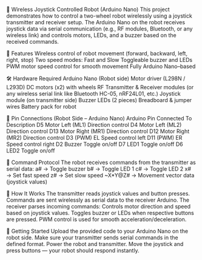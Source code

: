 🤖 Wireless Joystick Controlled Robot (Arduino Nano)
This project demonstrates how to control a two-wheel robot wirelessly using a joystick transmitter and receiver setup.
The Arduino Nano on the robot receives joystick data via serial communication (e.g., RF modules, Bluetooth, or any wireless link) and controls motors, LEDs, and a buzzer based on the received commands.

📌 Features
Wireless control of robot movement (forward, backward, left, right, stop)
Two speed modes: Fast and Slow
Toggleable buzzer and LEDs
PWM motor speed control for smooth movement
Fully Arduino Nano–based

🛠 Hardware Required
Arduino Nano (Robot side)
Motor driver (L298N / L293D)
DC motors (x2) with wheels
RF Transmitter & Receiver modules (or any wireless serial link like Bluetooth HC-05, nRF24L01, etc.)
Joystick module (on transmitter side)
Buzzer
LEDs (2 pieces)
Breadboard & jumper wires
Battery pack for robot

🔌 Pin Connections (Robot Side – Arduino Nano)
Arduino Pin	Connected To	Description
D5	Motor Left (ML1)	Direction control
D4	Motor Left (ML2)	Direction control
D13	Motor Right (MR1)	Direction control
D12	Motor Right (MR2)	Direction control
D3 (PWM)	EL	Speed control left
D11 (PWM)	ER	Speed control right
D2	Buzzer	Toggle on/off
D7	LED1	Toggle on/off
D6	LED2	Toggle on/off

📡 Command Protocol
The robot receives commands from the transmitter as serial data:
a# → Toggle buzzer
b# → Toggle LED 1
c# → Toggle LED 2
x# → Set fast speed
z# → Set slow speed
~X*Y@Z# → Movement vector data (joystick values)

📄 How It Works
The transmitter reads joystick values and button presses.
Commands are sent wirelessly as serial data to the receiver Arduino.
The receiver parses incoming commands:
Controls motor direction and speed based on joystick values.
Toggles buzzer or LEDs when respective buttons are pressed.
PWM control is used for smooth acceleration/deceleration.

🚀 Getting Started
Upload the provided code to your Arduino Nano on the robot side.
Make sure your transmitter sends serial commands in the defined format.
Power the robot and transmitter.
Move the joystick and press buttons — your robot should respond instantly.
